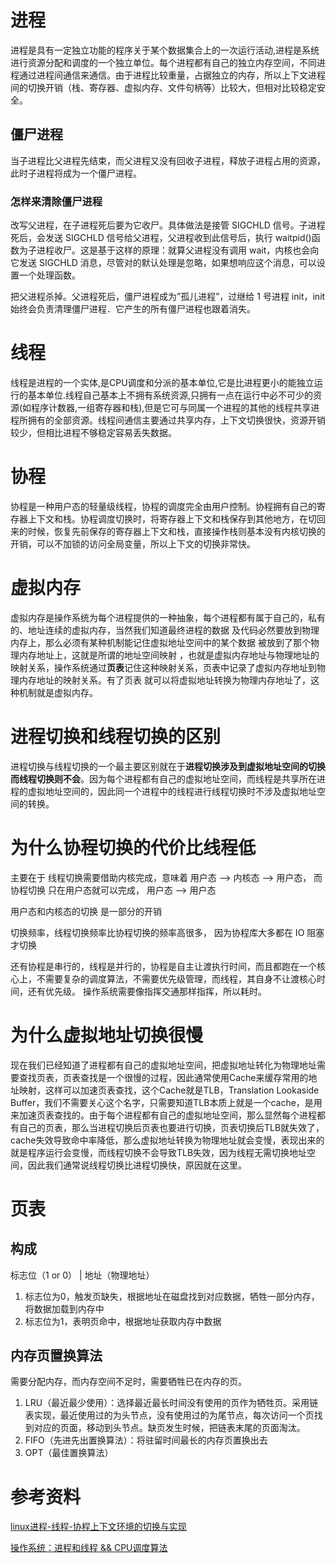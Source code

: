 # 进程
进程是具有一定独立功能的程序关于某个数据集合上的一次运行活动,进程是系统进行资源分配和调度的一个独立单位。每个进程都有自己的独立内存空间，不同进程通过进程间通信来通信。由于进程比较重量，占据独立的内存，所以上下文进程间的切换开销（栈、寄存器、虚拟内存、文件句柄等）比较大，但相对比较稳定安全。

## 僵尸进程
当子进程比父进程先结束，而父进程又没有回收子进程，释放子进程占用的资源，此时子进程将成为一个僵尸进程。

### 怎样来清除僵尸进程
改写父进程，在子进程死后要为它收尸。具体做法是接管 SIGCHLD 信号。子进程死后，会发送 SIGCHLD 信号给父进程，父进程收到此信号后，执行 waitpid()函数为子进程收尸。这是基于这样的原理：就算父进程没有调用 wait，内核也会向它发送 SIGCHLD 消息，尽管对的默认处理是忽略，如果想响应这个消息，可以设置一个处理函数。

把父进程杀掉。父进程死后，僵尸进程成为”孤儿进程”，过继给 1 号进程 init，init 始终会负责清理僵尸进程．它产生的所有僵尸进程也跟着消失。


# 线程
线程是进程的一个实体,是CPU调度和分派的基本单位,它是比进程更小的能独立运行的基本单位.线程自己基本上不拥有系统资源,只拥有一点在运行中必不可少的资源(如程序计数器,一组寄存器和栈),但是它可与同属一个进程的其他的线程共享进程所拥有的全部资源。线程间通信主要通过共享内存，上下文切换很快，资源开销较少，但相比进程不够稳定容易丢失数据。

# 协程
协程是一种用户态的轻量级线程，协程的调度完全由用户控制。协程拥有自己的寄存器上下文和栈。协程调度切换时，将寄存器上下文和栈保存到其他地方，在切回来的时候，恢复先前保存的寄存器上下文和栈，直接操作栈则基本没有内核切换的开销，可以不加锁的访问全局变量，所以上下文的切换非常快。

# 虚拟内存
虚拟内存是操作系统为每个进程提供的一种抽象，每个进程都有属于自己的，私有的、地址连续的虚拟内存，当然我们知道最终进程的数据
及代码必然要放到物理内存上，那么必须有某种机制能记住虚拟地址空间中的某个数据 被放到了那个物理内存地址上，这就是所谓的地址空间映射
，也就是虚拟内存地址与物理地址的映射关系，操作系统通过**页表**记住这种映射关系，页表中记录了虚拟内存地址到物理内存地址的映射关系。有了页表
就可以将虚拟地址转换为物理内存地址了，这种机制就是虚拟内存。

# 进程切换和线程切换的区别
进程切换与线程切换的一个最主要区别就在于**进程切换涉及到虚拟地址空间的切换而线程切换则不会**。因为每个进程都有自己的虚拟地址空间，而线程是共享所在进程的虚拟地址空间的，因此同一个进程中的线程进行线程切换时不涉及虚拟地址空间的转换。

# 为什么协程切换的代价比线程低
主要在于 线程切换需要借助内核完成，意味着 用户态 --> 内核态 --> 用户态，
而协程切换 只在用户态就可以完成， 用户态 --> 用户态

用户态和内核态的切换 是一部分的开销

切换频率，线程切换频率比协程切换的频率高很多， 因为协程库大多都在 IO 阻塞才切换

还有协程是串行的，线程是并行的，协程是自主让渡执行时间，而且都跑在一个核心上，不需要复杂的调度算法，不需要优先级管理，而线程，其自身不让渡核心时间，还有优先级。 操作系统需要像指挥交通那样指挥，所以耗时。

# 为什么虚拟地址切换很慢
现在我们已经知道了进程都有自己的虚拟地址空间，把虚拟地址转化为物理地址需要查找页表，页表查找是一个很慢的过程，因此通常使用Cache来缓存常用的地址映射，这样可以加速页表查找，这个Cache就是TLB，Translation Lookaside Buffer，我们不需要关心这个名字，只需要知道TLB本质上就是一个cache，是用来加速页表查找的。由于每个进程都有自己的虚拟地址空间，那么显然每个进程都有自己的页表，那么当进程切换后页表也要进行切换，页表切换后TLB就失效了，cache失效导致命中率降低，那么虚拟地址转换为物理地址就会变慢，表现出来的就是程序运行会变慢，而线程切换不会导致TLB失效，因为线程无需切换地址空间，因此我们通常说线程切换比进程切换快，原因就在这里。

# 页表
## 构成
标志位（1 or 0） | 地址（物理地址）

1. 标志位为0，触发页缺失，根据地址在磁盘找到对应数据，牺牲一部分内存，将数据加载到内存中
2. 标志位为1，表明页命中，根据地址获取内存中数据

## 内存页置换算法
需要分配内存，而内存空间不足时，需要牺牲已在内存的页。

1. LRU（最近最少使用）：选择最近最长时间没有使用的页作为牺牲页。采用链表实现，最近使用过的为头节点，没有使用过的为尾节点，每次访问一个页找到对应的页面，移动到头节点。缺页发生时候，把链表末尾的页面淘汰。
2. FIFO（先进先出置换算法）：将驻留时间最长的内存页置换出去
3. OPT（最佳置换算法）

# 参考资料
[linux进程-线程-协程上下文环境的切换与实现](https://blog.csdn.net/runner668/article/details/80512664)

[操作系统：进程和线程 && CPU调度算法](https://blog.csdn.net/qq_43186095/article/details/103444402)
